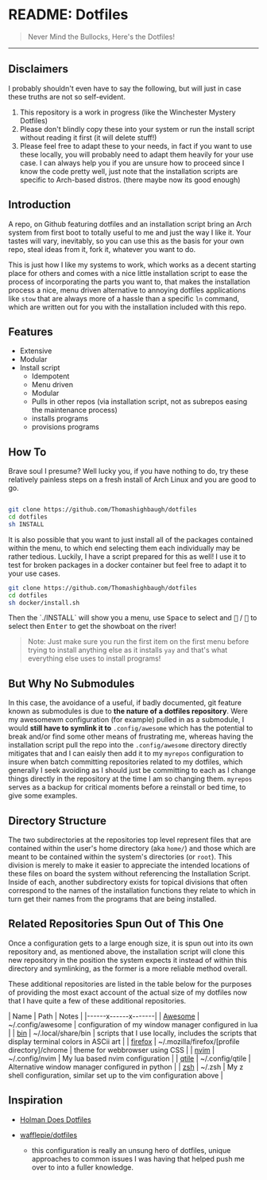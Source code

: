 # README: Dotfiles

> Never Mind the Bullocks, Here's the Dotfiles!

---

## Disclaimers

I probably shouldn't even have to say the following, but will just in case these truths are not so self-evident.

1. This repository is a work in progress (like the Winchester Mystery Dotfiles)
2. Please don't blindly copy these into your system or run the install script without reading it first (it will delete stuff!)
3. Please feel free to adapt these to your needs, in fact if you want to use these locally, you will probably need to adapt them heavily for your use case. I can always help you if you are unsure how to proceed since I know the code pretty well, just note that the installation scripts are specific to Arch-based distros. (there maybe now its good enough)

## Introduction

A repo, on Github featuring dotfiles and an installation script bring an Arch system from first boot to totally useful to me and just the way I like it. Your tastes will vary, inevitably, so you can use this as the basis for your own repo, steal ideas from it, fork it, whatever you want to do.

This is just how I like my systems to work, which works as a decent starting place for others and comes with a nice little installation script to ease the process of incorporating the parts you want to, that makes the installation process a nice, menu driven alternative to annoying dotfiles applications like `stow` that are always more of a hassle than a specific `ln` command, which are written out for you with the installation included with this repo. 


## Features

- Extensive
- Modular
- Install script
  - Idempotent
  - Menu driven
  - Modular
  - Pulls in other repos (via installation script, not as subrepos easing the maintenance process)
  - installs programs
  - provisions programs

## How To

Brave soul I presume? Well lucky you, if you have nothing to do, try these relatively painless steps on a fresh install of Arch Linux and you are good to go.

```bash

git clone https://github.com/Thomashighbaugh/dotfiles
cd dotfiles
sh INSTALL

```

It is also possible that you want to just install all of the packages contained within the menu, to which end selecting them each individually may be rather tedious. Luckily, I have a script prepared for this as well! I use it to test for broken packages in a docker container but feel free to adapt it to your use cases. 

```bash
git clone https://github.com/Thomashighbaugh/dotfiles
cd dotfiles
sh docker/install.sh
```

<p>Then the `./INSTALL` will show you a menu, use <kbd>Space</kbd> to select and <kbd></kbd> / <kbd></kbd> to select then <kbd>Enter</kbd> to get the showboat on the river!</p>

> Note: Just make sure you run the first item on the first menu before trying to install anything else as it installs `yay` and that's what everything else uses to install programs!

## But Why No Submodules

In this case, the avoidance of a useful, if badly documented, git feature known as submodules is due to **the nature of a dotfiles repository**. Were my awesomewm configuration (for example) pulled in as a submodule, I would **still have to symlink it to** `.config/awesome` which has the potential to break and/or find some other means of frustrating me, whereas having the installation script pull the repo into the `.config/awesome` directory directly mitigates that and I can eaisly then add it to my `myrepos` configuration to insure when batch committing repositories related to my dotfiles, which generally I seek avoiding as I should just be committing to each as I change things directly in the repository at the time I am so changing them. `myrepos` serves as a backup for critical moments before a reinstall or bed time, to give some examples.

## Directory Structure

The two subdirectories at the repositories top level represent files that are contained within the user's home directory (aka `home/`) and those which are meant to be contained within the system's directories (or `root`). This division is merely to make it easier to appreciate the intended locations of these files on board the system without referencing the Installation Script. Inside of each, another subdirectory exists for topical divisions that often correspond to the names of the installation functions they relate to which in turn get their names from the programs that are being installed.

## Related Repositories Spun Out of This One

Once a configuration gets to a large enough size, it is spun out into its own repository and, as mentioned above, the installation script will clone this new repository in the position the system expects it instead of within this directory and symlinking, as the former is a more reliable method overall.

These additional repositories are listed in the table below for the purposes of providing the most exact account of the actual size of my dotfiles now that I have quite a few of these additional repositories.

| Name | Path | Notes |
|------x------x-------|
| [Awesome](https://github.com/Thomashighbaugh/awesomewm) | ~/.config/awesome | configuration of my window manager configured in lua |
| [bin](https://github.com/Thomashighbaugh/bin) | ~/.local/share/bin | scripts that I use locally, includes the scripts that display terminal colors in ASCii art |
| [firefox](https://github.com/Thomashighbaugh/firefox) | ~/.mozilla/firefox/[profile directory]/chrome | theme for webbrowser using CSS |
| [nvim](https://github.com/Thomashighbaugh/nvim) | ~/.config/nvim | My lua based nvim configuration |
| [qtile](https://github.com/Thomashighbaugh/qtile) | ~/.config/qtile | Alternative window manager configured in python |
| [zsh](https://github.com/Thomashighbaugh/zsh) | ~/.zsh | My z shell configuration, similar set up to the vim configuration above |

## Inspiration

- [Holman Does Dotfiles](https://github.com/holman/dotfiles)

- [wafflepie/dotfiles](https://github.com/wafflepie/dotfiles)
  - this configuration is really an unsung hero of dotfiles, unique approaches to common issues I was having that helped push me over to into a fuller knowledge.
